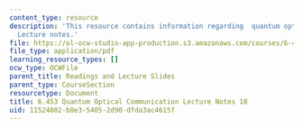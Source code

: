 ```yaml
---
content_type: resource
description: 'This resource contains information regarding  quantum optical communication:
  Lecture notes.'
file: https://ol-ocw-studio-app-production.s3.amazonaws.com/courses/6-453-quantum-optical-communication-fall-2016/11524802b8e354052d90dfda3ac4615f_MIT6_453F16_Lect18.pdf
file_type: application/pdf
learning_resource_types: []
ocw_type: OCWFile
parent_title: Readings and Lecture Slides
parent_type: CourseSection
resourcetype: Document
title: 6.453 Quantum Optical Communication Lecture Notes 18
uid: 11524802-b8e3-5405-2d90-dfda3ac4615f
---
```

